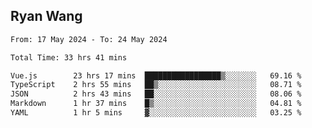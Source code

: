 ## Ryan Wang

<!--START_SECTION:waka-->

```txt
From: 17 May 2024 - To: 24 May 2024

Total Time: 33 hrs 41 mins

Vue.js        23 hrs 17 mins  █████████████████▒░░░░░░░   69.16 %
TypeScript    2 hrs 55 mins   ██▒░░░░░░░░░░░░░░░░░░░░░░   08.71 %
JSON          2 hrs 43 mins   ██░░░░░░░░░░░░░░░░░░░░░░░   08.06 %
Markdown      1 hr 37 mins    █▒░░░░░░░░░░░░░░░░░░░░░░░   04.81 %
YAML          1 hr 5 mins     ▓░░░░░░░░░░░░░░░░░░░░░░░░   03.25 %
```

<!--END_SECTION:waka-->
